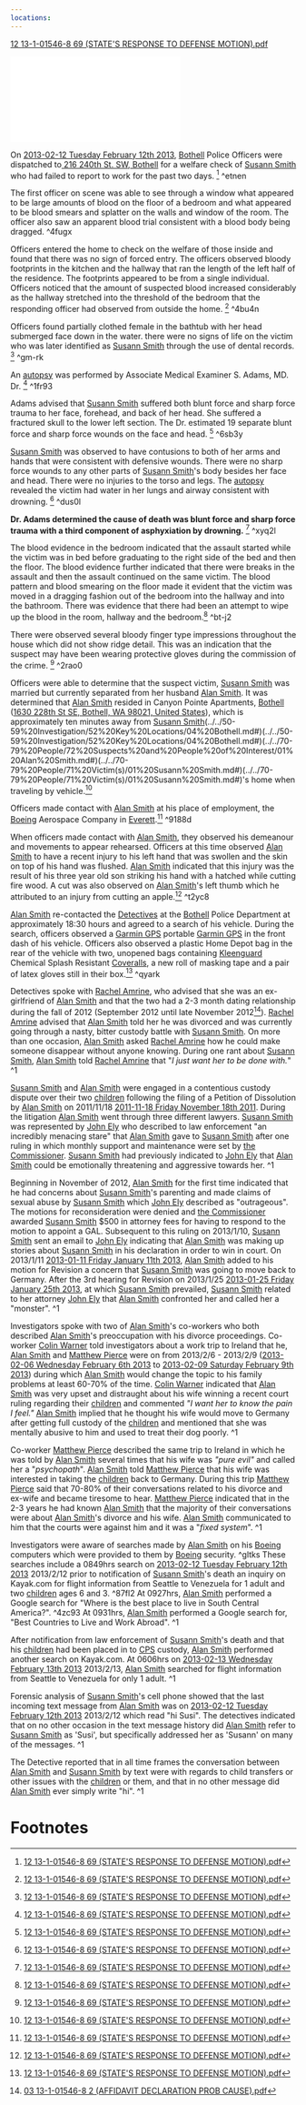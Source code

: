 ```yaml
---
locations: 
---
```

[12 13-1-01546-8 69 (STATE'S RESPONSE TO DEFENSE MOTION).pdf](../../../../assets/attachments/12%2013-1-01546-8%2069%20(STATE'S%20RESPONSE%20TO%20DEFENSE%20MOTION).pdf)

![12 13-1-01546-8 69 (STATE'S RESPONSE TO DEFENSE MOTION).pdf](../../../../assets/attachments/12%2013-1-01546-8%2069%20(STATE'S%20RESPONSE%20TO%20DEFENSE%20MOTION).pdf)


On [2013-02-12 Tuesday February 12th 2013](../../10-19%20Case%20Dates/12%20Crime%20Dates/2013-02-12%20Tuesday%20February%2012th%202013.md), [Bothell](geo:47.7623204,-122.2054035) Police Officers were dispatched to[ 216 240th St. SW, Bothell](geo:47.78026465,-122.23629542497216) for a welfare check of [Susann Smith](../../70-79%20People/71%20Victim(s)/01%20Susann%20Smith.md) who had failed to report to work for the past two days. [^1]  ^etnen

The first officer on scene was able to see through a window what appeared to be large amounts of blood on the floor of a bedroom and what appeared to be blood smears and splatter on the walls and window of the room. The officer also saw an apparent blood trial consistent with a blood body being dragged. ^4fugx

Officers entered the home to check on the welfare of those inside and found that there was no sign of forced entry. The officers observed bloody footprints in the kitchen and the hallway that ran the length of the left half of the residence. The footprints appeared to be from a single individual. Officers noticed that the amount of suspected blood increased considerably as the hallway stretched into the threshold of the bedroom that the responding officer had observed from outside the home. [^1] ^4bu4n

Officers found partially clothed female in the bathtub with her head submerged face down in the water. there were no signs of life on the victim who was later identified as [Susann Smith](../../70-79%20People/71%20Victim(s)/01%20Susann%20Smith.md) through the use of dental records. [^1] ^gm-rk

An [autopsy](../../60-69%20Evidence/62%20Forensic/01%20Autopsy.md) was performed by Associate Medical Examiner S. Adams, MD. Dr. [^1] ^1fr93

Adams advised that [Susann Smith](../../70-79%20People/71%20Victim(s)/01%20Susann%20Smith.md) suffered both blunt force and sharp force trauma to her face, forehead, and back of her head. She suffered a fractured skull to the lower left section. The Dr. estimated 19 separate blunt force and sharp force wounds on the face and head. [^1] ^6sb3y

[Susann Smith](../../70-79%20People/71%20Victim(s)/01%20Susann%20Smith.md) was observed to have contusions to both of her arms and hands that were consistent with defensive wounds. There were no sharp force wounds to any other parts of [Susann Smith](../../70-79%20People/71%20Victim(s)/01%20Susann%20Smith.md)'s body besides her face and head. There were no injuries to the torso and legs. The [autopsy](../../60-69%20Evidence/62%20Forensic/01%20Autopsy.md) revealed the victim had water in her lungs and airway consistent with drowning. [^1] ^dus0l

**Dr. Adams determined the cause of death was blunt force and sharp force trauma with a third component of asphyxiation by drowning.** [^1] ^xyq2l

The blood evidence in the bedroom indicated that the assault started while the victim was in bed before graduating to the right side of the bed and then the floor. The blood evidence further indicated that there were breaks in the assault and then the assault continued on the same victim. The blood pattern and blood smearing on the floor made it evident that the victim was moved in a dragging fashion out of the bedroom into the hallway and into the bathroom. There was evidence that there had been an attempt to wipe up the blood in the room, hallway and the bedroom.[^1] ^bt-j2

There were observed several bloody finger type impressions throughout the house which did not show ridge detail. This was an indication that the suspect may have been wearing protective gloves during the commission of the crime. [^1] ^2rao0

Officers were able to determine that the suspect victim, [Susann Smith](../../70-79%2520People/71%2520Victim(s)/01%2520Susann%2520Smith.md.md#) was married but currently separated from her husband [Alan Smith](../../70-79%2520People/72%2520Suspects%2520and%2520People%2520of%2520Interest/01%2520Alan%2520Smith.md.md#). It was determined that [Alan Smith](../../70-79%2520People/72%2520Suspects%2520and%2520People%2520of%2520Interest/01%2520Alan%2520Smith.md.md#) resided in Canyon Pointe Apartments, [Bothell](04%20Bothell.md) ([1630 228th St SE, Bothell, WA 98021, United States](geo:47.789898,-122.2107043)), which is approximately ten minutes away from [Susann Smith](../../70-79%20People/71%20Victim(s)/01%20Susann%20Smith.md)(../../50-59%20Investigation/52%20Key%20Locations/04%20Bothell.md#)(../../50-59%20Investigation/52%20Key%20Locations/04%20Bothell.md#)(../../70-79%20People/72%20Suspects%20and%20People%20of%20Interest/01%20Alan%20Smith.md#)(../../70-79%20People/71%20Victim(s)/01%20Susann%20Smith.md#)(../../70-79%20People/71%20Victim(s)/01%20Susann%20Smith.md#)'s home when traveling by vehicle.[^1] 

Officers made contact with [Alan Smith](../../70-79%2520People/72%2520Suspects%2520and%2520People%2520of%2520Interest/01%2520Alan%2520Smith.md.md#) at his place of employment, the [Boeing](../../50-59%20Investigation/52%20Key%20Locations/01%20Boeing.md) Aerospace Company in [Everett](geo:47.9793437,-122.2127011).[^1] ^9188d

When officers made contact with [Alan Smith](../../70-79%2520People/72%2520Suspects%2520and%2520People%2520of%2520Interest/01%2520Alan%2520Smith.md.md#), they observed his demeanour and movements to appear rehearsed. Officers at this time observed [Alan Smith](../../70-79%2520People/72%2520Suspects%2520and%2520People%2520of%2520Interest/01%2520Alan%2520Smith.md.md#) to have a recent injury to his left hand that was swollen and the skin on top of his hand was flushed. [Alan Smith](../../70-79%2520People/72%2520Suspects%2520and%2520People%2520of%2520Interest/01%2520Alan%2520Smith.md.md#) indicated that this injury was the result of his three year old son striking his hand with a hatched while cutting fire wood. A cut was also observed on [Alan Smith](../../70-79%20People/72%20Suspects%20and%20People%20of%20Interest/01%20Alan%20Smith.md)'s left thumb which he attributed to an injury from cutting an apple.[^1] ^t2yc8

[Alan Smith](../../70-79%2520People/72%2520Suspects%2520and%2520People%2520of%2520Interest/01%2520Alan%2520Smith.md.md#) re-contacted the [Detectives](../../70-79%20People/75%20Police%20and%20Detectives/03%20Detectives.md) at the [Bothell](../../50-59%2520Investigation/52%2520Key%2520Locations/04%2520Bothell.md.md#) Police Department at approximately 18:30 hours and agreed to a search of his vehicle. During the search, officers observed a [Garmin GPS](../../60-69%20Evidence/61%20Digital/02%20Garmin%20GPS.md) portable [Garmin GPS](../../60-69%20Evidence/61%20Digital/02%20Garmin%20GPS.md) in the front dash of his vehicle. Officers also observed a plastic Home Depot bag in the rear of the vehicle with two, unopened bags containing [Kleenguard](../../60-69%20Evidence/63%20Physical/02%20Kleenguard.md) Chemical Splash Resistant [Coveralls](../../60-69%20Evidence/63%20Physical/02%20Kleenguard.md), a new roll of masking tape and a pair of latex gloves still in their box.[^1] ^qyark

Detectives spoke with [Rachel Amrine](../../70-79%20People/73%20Family%20and%20Friends/04%20Rachel%20Amrine.md), who advised that she was an ex-girlfriend of [Alan Smith](../../70-79%2520People/72%2520Suspects%2520and%2520People%2520of%2520Interest/01%2520Alan%2520Smith.md.md#) and that the two had a 2-3 month dating relationship during the fall of 2012 (September 2012 until late November 2012[^2]). [Rachel Amrine](../../70-79%20People/73%20Family%20and%20Friends/04%20Rachel%20Amrine.md) advised that [Alan Smith](../../70-79%20People/72%20Suspects%20and%20People%20of%20Interest/01%20Alan%20Smith.md) told her he was divorced and was currently going through a nasty, bitter custody battle with [Susann Smith](../../70-79%2520People/71%2520Victim(s)/01%2520Susann%2520Smith.md.md#). On more than one occasion, [Alan Smith](../../70-79%20People/72%20Suspects%20and%20People%20of%20Interest/01%20Alan%20Smith.md) asked [Rachel Amrine](../../70-79%20People/73%20Family%20and%20Friends/04%20Rachel%20Amrine.md) how he could make someone disappear without anyone knowing. During one rant about [Susann Smith](../../70-79%2520People/71%2520Victim(s)/01%2520Susann%2520Smith.md.md#), [Alan Smith](../../70-79%20People/72%20Suspects%20and%20People%20of%20Interest/01%20Alan%20Smith.md) told [Rachel Amrine](../../70-79%20People/73%20Family%20and%20Friends/04%20Rachel%20Amrine.md) that "*I just want her to be done with.*" ^1

[Susann Smith](../../70-79%2520People/71%2520Victim(s)/01%2520Susann%2520Smith.md.md#) and [Alan Smith](../../70-79%2520People/72%2520Suspects%2520and%2520People%2520of%2520Interest/01%2520Alan%2520Smith.md.md#) were engaged in a contentious custody dispute over their two [children](../../70-79%20People/73%20Family%20and%20Friends/07%20Children.md) following the filing of a Petition of Dissolution by [Alan Smith](../../70-79%20People/72%20Suspects%20and%20People%20of%20Interest/01%20Alan%20Smith.md) on 2011/11/18 [2011-11-18 Friday November 18th 2011](../../10-19%20Case%20Dates/11%20Background%20Dates/2011-11-18%20Friday%20November%2018th%202011.md). During the litigation [Alan Smith](../../70-79%20People/72%20Suspects%20and%20People%20of%20Interest/01%20Alan%20Smith.md) went through three different lawyers. [Susann Smith](../../70-79%2520People/71%2520Victim(s)/01%2520Susann%2520Smith.md.md#) was represented by [John Ely](../../70-79%20People/77%20Legal%20Teams/01%20John%20Ely.md) who described to law enforcement "an incredibly menacing stare" that [Alan Smith](../../70-79%20People/72%20Suspects%20and%20People%20of%20Interest/01%20Alan%20Smith.md) gave to [Susann Smith](../../70-79%20People/71%20Victim(s)/01%20Susann%20Smith.md) after one ruling in which monthly support and maintenance were set by [the Commissioner](../../70-79%20People/77%20Legal%20Teams/02%20Commissioner.md). [Susann Smith](../../70-79%20People/71%20Victim(s)/01%20Susann%20Smith.md) had previously indicated to [John Ely](../../70-79%20People/77%20Legal%20Teams/01%20John%20Ely.md) that [Alan Smith](../../70-79%20People/72%20Suspects%20and%20People%20of%20Interest/01%20Alan%20Smith.md) could be emotionally threatening and aggressive towards her. ^1

Beginning in November of 2012, [Alan Smith](../../70-79%2520People/72%2520Suspects%2520and%2520People%2520of%2520Interest/01%2520Alan%2520Smith.md.md#) for the first time indicated that he had concerns about [Susann Smith](../../70-79%2520People/71%2520Victim(s)/01%2520Susann%2520Smith.md.md#)'s parenting and made claims of sexual abuse by [Susann Smith](../../70-79%2520People/71%2520Victim(s)/01%2520Susann%2520Smith.md.md#) which [John Ely](../../70-79%20People/77%20Legal%20Teams/01%20John%20Ely.md) described as "outrageous". The motions for reconsideration were denied and [the Commissioner](../../70-79%20People/77%20Legal%20Teams/02%20Commissioner.md) awarded [Susann Smith](../../70-79%20People/71%20Victim(s)/01%20Susann%20Smith.md) $500 in attorney fees for having to respond to the motion to appoint a GAL. Subsequent to this ruling on 2013/1/10, [Susann Smith](../../70-79%20People/71%20Victim(s)/01%20Susann%20Smith.md) sent an email to [John Ely](../../70-79%20People/77%20Legal%20Teams/01%20John%20Ely.md) indicating that [Alan Smith](../../70-79%20People/72%20Suspects%20and%20People%20of%20Interest/01%20Alan%20Smith.md) was making up stories about [Susann Smith](../../70-79%20People/71%20Victim(s)/01%20Susann%20Smith.md) in his declaration in order to win in court. On 2013/1/11 [2013-01-11 Friday January 11th 2013](../../10-19%20Case%20Dates/11%20Background%20Dates/2013-01-11%20Friday%20January%2011th%202013.md), [Alan Smith](../../70-79%20People/72%20Suspects%20and%20People%20of%20Interest/01%20Alan%20Smith.md) added to his motion for Revision a concern that [Susann Smith](../../70-79%20People/71%20Victim(s)/01%20Susann%20Smith.md) was going to move back to Germany. After the 3rd hearing for Revision on 2013/1/25 [2013-01-25 Friday January 25th 2013](../../10-19%20Case%20Dates/11%20Background%20Dates/2013-01-25%20Friday%20January%2025th%202013.md), at which [Susann Smith](../../70-79%20People/71%20Victim(s)/01%20Susann%20Smith.md) prevailed, [Susann Smith](../../70-79%20People/71%20Victim(s)/01%20Susann%20Smith.md) related to her attorney [John Ely](../../70-79%20People/77%20Legal%20Teams/01%20John%20Ely.md) that [Alan Smith](../../70-79%20People/72%20Suspects%20and%20People%20of%20Interest/01%20Alan%20Smith.md) confronted her and called her a "monster". ^1

Investigators spoke with two of [Alan Smith](../../70-79%2520People/72%2520Suspects%2520and%2520People%2520of%2520Interest/01%2520Alan%2520Smith.md.md#)'s co-workers who both described [Alan Smith](../../70-79%20People/72%20Suspects%20and%20People%20of%20Interest/01%20Alan%20Smith.md)'s preoccupation with his divorce proceedings. Co-worker [Colin Warner](../../70-79%20People/73%20Family%20and%20Friends/01%20Colin%20Warner.md) told investigators about a work trip to Ireland that he, [Alan Smith](../../70-79%20People/72%20Suspects%20and%20People%20of%20Interest/01%20Alan%20Smith.md) and [Matthew Pierce](../../70-79%20People/73%20Family%20and%20Friends/03%20Matthew%20Pierce.md) were on from 2013/2/6 - 2013/2/9 ([2013-02-06 Wednesday February 6th 2013](../../10-19%20Case%20Dates/11%20Background%20Dates/2013-02-06%20Wednesday%20February%206th%202013.md) to [2013-02-09 Saturday February 9th 2013](../../10-19%20Case%20Dates/11%20Background%20Dates/2013-02-09%20Saturday%20February%209th%202013.md)) during which [Alan Smith](../../70-79%20People/72%20Suspects%20and%20People%20of%20Interest/01%20Alan%20Smith.md) would change the topic to his family problems at least 60-70% of the time. [Colin Warner](../../70-79%20People/73%20Family%20and%20Friends/01%20Colin%20Warner.md) indicated that [Alan Smith](../../70-79%20People/72%20Suspects%20and%20People%20of%20Interest/01%20Alan%20Smith.md) was very upset and distraught about his wife winning a recent court ruling regarding their [children](../../70-79%20People/73%20Family%20and%20Friends/07%20Children.md) and commented *"I want her to know the pain I feel."* [Alan Smith](../../70-79%20People/72%20Suspects%20and%20People%20of%20Interest/01%20Alan%20Smith.md) implied that he thought his wife would move to Germany after getting full custody of the [children](../../70-79%20People/73%20Family%20and%20Friends/07%20Children.md) and mentioned that she was mentally abusive to him and used to treat their dog poorly. ^1

Co-worker [Matthew Pierce](../../70-79%20People/73%20Family%20and%20Friends/03%20Matthew%20Pierce.md) described the same trip to Ireland in which he was told by [Alan Smith](../../70-79%2520People/72%2520Suspects%2520and%2520People%2520of%2520Interest/01%2520Alan%2520Smith.md.md#) several times that his wife was *"pure evil"* and called her a "*psychopath*". [Alan Smith](../../70-79%20People/72%20Suspects%20and%20People%20of%20Interest/01%20Alan%20Smith.md) told [Matthew Pierce](../../70-79%20People/73%20Family%20and%20Friends/03%20Matthew%20Pierce.md) that his wife was interested in taking the [children](../../70-79%20People/73%20Family%20and%20Friends/07%20Children.md) back to Germany. During this trip [Matthew Pierce](../../70-79%20People/73%20Family%20and%20Friends/03%20Matthew%20Pierce.md) said that 70-80% of their conversations related to his divorce and ex-wife and became tiresome to hear. [Matthew Pierce](../../70-79%20People/73%20Family%20and%20Friends/03%20Matthew%20Pierce.md) indicated that in the 2-3 years he had known [Alan Smith](../../70-79%20People/72%20Suspects%20and%20People%20of%20Interest/01%20Alan%20Smith.md) that the majority of their conversations were about [Alan Smith](../../70-79%20People/72%20Suspects%20and%20People%20of%20Interest/01%20Alan%20Smith.md)'s divorce and his wife. [Alan Smith](../../70-79%20People/72%20Suspects%20and%20People%20of%20Interest/01%20Alan%20Smith.md) communicated to him that the courts were against him and it was a "*fixed system*". ^1

Investigators were aware of searches made by [Alan Smith](../../70-79%2520People/72%2520Suspects%2520and%2520People%2520of%2520Interest/01%2520Alan%2520Smith.md.md#) on his [Boeing](../../50-59%20Investigation/52%20Key%20Locations/01%20Boeing.md) computers which were provided to them by [Boeing](../../50-59%20Investigation/52%20Key%20Locations/01%20Boeing.md) security. ^gltks
These searches include a 0849hrs search on [2013-02-12 Tuesday February 12th 2013](../../10-19%20Case%20Dates/12%20Crime%20Dates/2013-02-12%20Tuesday%20February%2012th%202013.md) 2013/2/12 prior to notification of [Susann Smith](../../70-79%2520People/71%2520Victim(s)/01%2520Susann%2520Smith.md.md#)'s death an inquiry on Kayak.com for flight information from Seattle to Venezuela for 1 adult and two [children](../../70-79%20People/73%20Family%20and%20Friends/07%20Children.md) ages 6 and 3. ^87fl2
At 0927hrs, [Alan Smith](../../70-79%20People/72%20Suspects%20and%20People%20of%20Interest/01%20Alan%20Smith.md) performed a Google search for "Where is the best place to live in South Central America?". ^4zc93
At 0931hrs, [Alan Smith](../../70-79%20People/72%20Suspects%20and%20People%20of%20Interest/01%20Alan%20Smith.md) performed a Google search for, "Best Countries to Live and Work Abroad". ^1

After notification from law enforcement of [Susann Smith](../../70-79%2520People/71%2520Victim(s)/01%2520Susann%2520Smith.md.md#)'s death and that his [children](../../70-79%20People/73%20Family%20and%20Friends/07%20Children.md) had been placed in to [CPS](../../70-79%20People/75%20Police%20and%20Detectives/08%20CPS.md) custody, [Alan Smith](../../70-79%20People/72%20Suspects%20and%20People%20of%20Interest/01%20Alan%20Smith.md) performed another search on Kayak.com.
At 0606hrs on [2013-02-13 Wednesday February 13th 2013](../../10-19%20Case%20Dates/12%20Crime%20Dates/2013-02-13%20Wednesday%20February%2013th%202013.md) 2013/2/13, [Alan Smith](../../70-79%20People/72%20Suspects%20and%20People%20of%20Interest/01%20Alan%20Smith.md) searched for flight information from Seattle to Venezuela for only 1 adult. ^1

Forensic analysis of [Susann Smith](../../70-79%2520People/71%2520Victim(s)/01%2520Susann%2520Smith.md.md#)'s cell phone showed that the last incoming text message from [Alan Smith](../../70-79%2520People/72%2520Suspects%2520and%2520People%2520of%2520Interest/01%2520Alan%2520Smith.md.md#) was on [2013-02-12 Tuesday February 12th 2013](../../10-19%20Case%20Dates/12%20Crime%20Dates/2013-02-12%20Tuesday%20February%2012th%202013.md) 2013/2/12 which read "hi Susi". The detectives indicated that on no other occasion in the text message history did [Alan Smith](../../70-79%20People/72%20Suspects%20and%20People%20of%20Interest/01%20Alan%20Smith.md) refer to [Susann Smith](../../70-79%20People/71%20Victim(s)/01%20Susann%20Smith.md) as 'Susi', but specifically addressed her as 'Susann' on many of the messages. ^1

The Detective reported that in all time frames the conversation between [Alan Smith](../../70-79%2520People/72%2520Suspects%2520and%2520People%2520of%2520Interest/01%2520Alan%2520Smith.md.md#) and [Susann Smith](../../70-79%2520People/71%2520Victim(s)/01%2520Susann%2520Smith.md.md#) by text were with regards to child transfers or other issues with the [children](../../70-79%20People/73%20Family%20and%20Friends/07%20Children.md) or them, and that in no other message did [Alan Smith](../../70-79%20People/72%20Suspects%20and%20People%20of%20Interest/01%20Alan%20Smith.md) ever simply write "hi". ^1


# Footnotes

[^1]: [12 13-1-01546-8 69 (STATE'S RESPONSE TO DEFENSE MOTION).pdf](../../../../assets/attachments/12%2013-1-01546-8%2069%20(STATE'S%20RESPONSE%20TO%20DEFENSE%20MOTION).pdf)
[^2]: [03 13-1-01546-8 2 (AFFIDAVIT DECLARATION PROB CAUSE).pdf](../../../../assets/attachments/03%2013-1-01546-8%202%20(AFFIDAVIT%20DECLARATION%20PROB%20CAUSE).pdf)
